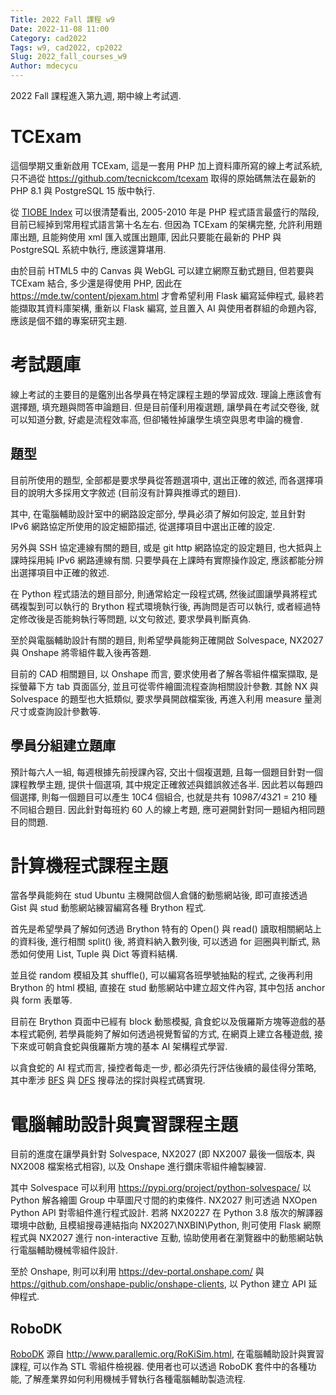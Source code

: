 ```yaml
---
Title: 2022 Fall 課程 w9
Date: 2022-11-08 11:00
Category: cad2022
Tags: w9, cad2022, cp2022
Slug: 2022_fall_courses_w9
Author: mdecycu
---
```


2022 Fall 課程進入第九週, 期中線上考試週.

<!-- PELICAN_END_SUMMARY -->

TCExam
====

這個學期又重新啟用 TCExam, 這是一套用 PHP 加上資料庫所寫的線上考試系統, 只不過從 <https://github.com/tecnickcom/tcexam> 取得的原始碼無法在最新的 PHP 8.1 與 PostgreSQL 15 版中執行.

從 [TIOBE Index] 可以很清楚看出, 2005-2010 年是 PHP 程式語言最盛行的階段, 目前已經掉到常用程式語言第十名左右. 但因為 TCExam 的架構完整, 允許利用題庫出題, 且能夠使用 xml 匯入或匯出題庫, 因此只要能在最新的 PHP 與 PostgreSQL 系統中執行, 應該還算堪用.

由於目前 HTML5 中的 Canvas 與 WebGL 可以建立網際互動式題目, 但若要與 TCExam 結合, 多少還是得使用 PHP, 因此在 <https://mde.tw/content/pjexam.html> 才會希望利用 Flask 編寫延伸程式, 最終若能擷取其資料庫架構, 重新以 Flask 編寫, 並且置入 AI 與使用者群組的命題內容, 應該是個不錯的專案研究主題.

[TIOBE Index]: https://www.tiobe.com/tiobe-index/php/

考試題庫
====

線上考試的主要目的是鑑別出各學員在特定課程主題的學習成效. 理論上應該會有選擇題, 填充題與問答申論題目. 但是目前僅利用複選題, 讓學員在考試交卷後, 就可以知道分數, 好處是流程效率高, 但卻犧牲掉讓學生填空與思考申論的機會.

題型
----

目前所使用的題型, 全部都是要求學員從答題選項中, 選出正確的敘述, 而各選擇項目的說明大多採用文字敘述 (目前沒有計算與推導式的題目).

其中, 在電腦輔助設計室中的網路設定部分, 學員必須了解如何設定, 並且針對 IPv6 網路協定所使用的設定細節描述, 從選擇項目中選出正確的設定.

另外與 SSH 協定連線有關的題目, 或是 git http 網路協定的設定題目, 也大抵與上課時採用純 IPv6 網路連線有關. 只要學員在上課時有實際操作設定, 應該都能分辨出選擇項目中正確的敘述.

在 Python 程式語法的題目部分, 則通常給定一段程式碼, 然後試圖讓學員將程式碼複製到可以執行的 Brython 程式環境執行後, 再詢問是否可以執行, 或者經過特定修改後是否能夠執行等問題, 以文句敘述, 要求學員判斷真偽.

至於與電腦輔助設計有關的題目, 則希望學員能夠正確開啟 Solvespace, NX2027 與 Onshape 將零組件載入後再答題.

目前的 CAD 相關題目, 以 Onshape 而言, 要求使用者了解各零組件檔案擷取, 是採螢幕下方 tab 頁面區分, 並且可從零件繪圖流程查詢相關設計參數. 其餘 NX 與 Solvespace 的題型也大抵類似, 要求學員開啟檔案後, 再進入利用 measure 量測尺寸或查詢設計參數等.

學員分組建立題庫
----

預計每六人一組, 每週根據先前授課內容, 交出十個複選題, 且每一個題目針對一個課程教學主題, 提供十個選項, 其中規定正確敘述與錯誤敘述各半. 因此若以每題四個選擇, 則每一個題目可以產生 10C4 個組合, 也就是共有 10*9*8*7/4*3*2*1 = 210 種不同組合題目. 因此針對每班約 60 人的線上考題, 應可避開針對同一題組內相同題目的問題.

計算機程式課程主題
====

當各學員能夠在 stud Ubuntu 主機開啟個人倉儲的動態網站後, 即可直接透過 Gist 與 stud 動態網站練習編寫各種 Brython 程式.

首先是希望學員了解如何透過 Brython 特有的 Open() 與 read() 讀取相關網站上的資料後, 進行相關 split() 後, 將資料納入數列後, 可以透過 for 迴圈與判斷式, 熟悉如何使用 List, Tuple 與 Dict 等資料結構.

並且從 random 模組及其 shuffle(), 可以編寫各班學號抽點的程式, 之後再利用 Brython 的 html 模組, 直接在  stud 動態網站中建立超文件內容, 其中包括 anchor 與 form 表單等.

目前在 Brython 頁面中已經有 block 動態模擬, 貪食蛇以及俄羅斯方塊等遊戲的基本程式範例, 若學員能夠了解如何透過視覺暫留的方式, 在網頁上建立各種遊戲, 接下來或可朝貪食蛇與俄羅斯方塊的基本 AI 架構程式學習.

以貪食蛇的 AI 程式而言, 操控者每走一步, 都必須先行評估後續的最佳得分策略, 其中牽涉 [BFS] 與 [DFS] 搜尋法的探討與程式碼實現.

[BFS]: https://en.wikipedia.org/wiki/Breadth-first_search
[DFS]: https://en.wikipedia.org/wiki/Depth-first_search

電腦輔助設計與實習課程主題
====

目前的進度在讓學員針對 Solvespace, NX2027 (即 NX2007 最後一個版本, 與 NX2008 檔案格式相容), 以及 Onshape 進行鑽床零組件繪製練習.

其中 Solvespace 可以利用 <https://pypi.org/project/python-solvespace/> 以 Python 解各繪圖 Group 中草圖尺寸間的約束條件. NX2027 則可透過 NXOpen Python API 對零組件進行程式設計.  若將 NX20227 在 Python 3.8 版次的解譯器環境中啟動, 且模組搜尋連結指向 NX2027\NXBIN\Python, 則可使用 Flask 網際程式與 NX2027 進行 non-interactive 互動, 協助使用者在瀏覽器中的動態網站執行電腦輔助機械零組件設計.

至於 Onshape, 則可以利用 <https://dev-portal.onshape.com/> 與 <https://github.com/onshape-public/onshape-clients>, 以 Python 建立 API 延伸程式.

RoboDK
----

[RoboDK] 源自 <http://www.parallemic.org/RoKiSim.html>, 在電腦輔助設計與實習課程, 可以作為 STL 零組件檢視器. 使用者也可以透過 RoboDK 套件中的各種功能, 了解產業界如何利用機械手臂執行各種電腦輔助製造流程.

[RoboDK]: https://robodk.com/
